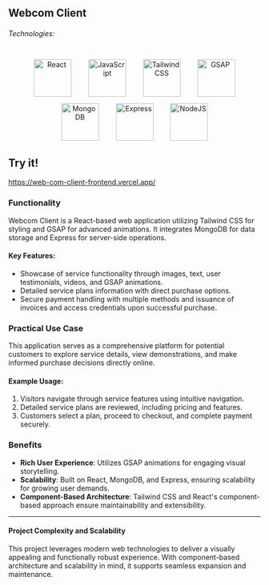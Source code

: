 ## Webcom Client

###### Technologies:
<p align="center">
   <img src="https://img.icons8.com/color/75/000000/react-native.png" width="75" height="75" alt="React" style="margin: 10px 15px 0 15px;" />
   <img src="https://img.icons8.com/color/75/000000/javascript.png" width="75" height="75" alt="JavaScript" style="margin: 10px 15px 0 15px;" />
   <img src="https://img.icons8.com/color/75/000000/tailwindcss.png" width="75" height="75" alt="Tailwind CSS" style="margin: 10px 15px 0 15px;" />
   <img src="https://i.ytimg.com/vi/he2qlNu-vRQ/maxresdefault.jpg" width="75" height="75" alt="GSAP" style="margin: 10px 15px 0 15px;" />
   <img src="https://raw.githubusercontent.com/danielcranney/readme-generator/main/public/icons/skills/mongodb-colored.svg" width="75" height="75" alt="MongoDB" style="margin: 10px 15px 0 15px;" />
   <img src="https://raw.githubusercontent.com/danielcranney/readme-generator/main/public/icons/skills/express-colored.svg" width="75" height="75" alt="Express" style="margin: 10px 15px 0 15px;" />
   <img src="https://raw.githubusercontent.com/danielcranney/readme-generator/main/public/icons/skills/nodejs-colored.svg" width="75" height="75" alt="NodeJS" style="margin: 10px 15px 0 15px;" />
</p>

## Try it!
https://web-com-client-frontend.vercel.app/

### Functionality

Webcom Client is a React-based web application utilizing Tailwind CSS for styling and GSAP for advanced animations. It integrates MongoDB for data storage and Express for server-side operations.

#### Key Features:
- Showcase of service functionality through images, text, user testimonials, videos, and GSAP animations.
- Detailed service plans information with direct purchase options.
- Secure payment handling with multiple methods and issuance of invoices and access credentials upon successful purchase.

### Practical Use Case

This application serves as a comprehensive platform for potential customers to explore service details, view demonstrations, and make informed purchase decisions directly online.

#### Example Usage:

1. Visitors navigate through service features using intuitive navigation.
2. Detailed service plans are reviewed, including pricing and features.
3. Customers select a plan, proceed to checkout, and complete payment securely.

### Benefits

- **Rich User Experience**: Utilizes GSAP animations for engaging visual storytelling.
- **Scalability**: Built on React, MongoDB, and Express, ensuring scalability for growing user demands.
- **Component-Based Architecture**: Tailwind CSS and React's component-based approach ensure maintainability and extensibility.

---

#### Project Complexity and Scalability
This project leverages modern web technologies to deliver a visually appealing and functionally robust experience. With component-based architecture and scalability in mind, it supports seamless expansion and maintenance.


